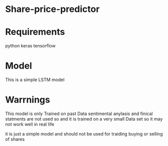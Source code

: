 # Share-price-predictor

# Requirements 
python 
keras 
tensorflow

# Model
This is a simple LSTM model 


# Warrnings

This model is only Trained on past Data sentimental anylasis and finical statments are not used so and it is trained on a very small Data set so it may not work well in real life 

it is just a simple model and should not be used for traiding buying or selling of shares
